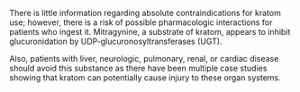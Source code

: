 There is little information regarding absolute contraindications for kratom use; however, there is a risk of possible pharmacologic interactions for patients who ingest it. Mitragynine, a substrate of kratom, appears to inhibit glucuronidation by UDP-glucuronosyltransferases (UGT).

Also, patients with liver, neurologic, pulmonary, renal, or cardiac disease should avoid this substance as there have been multiple case studies showing that kratom can potentially cause injury to these organ systems.